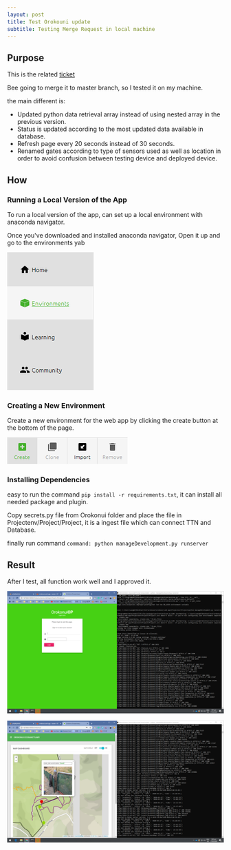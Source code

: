 ```yaml
---
layout: post
title: Test Orokouni update
subtitle: Testing Merge Request in local machine
---
```


## Purpose
This is the related [ticket](https://gitlab.com/iotop/orokonui/-/merge_requests/4)

Bee going to merge it to master branch, so I tested it on my machine.

the main different is:

- Updated python data retrieval array instead of using nested array in the previous version.
- Status is updated according to the most updated data available in database.
- Refresh page every 20 seconds instead of 30 seconds.
- Renamed gates according to type of sensors used as well as location in order to avoid confusion between testing device and deployed device.

## How

### Running a Local Version of the App

To run a local version of the app, can set up a local environment with anaconda navigator.

Once you've downloaded and installed anaconda navigator, Open it up and go to the environments yab

![ana1](https://raw.githubusercontent.com/jiqi963/project/master/img/ana1.png)

### Creating a New Environment

Create a new environment for the web app by clicking the create button at the bottom of the page.

![ana2](https://raw.githubusercontent.com/jiqi963/project/master/img/ana2.png)

### Installing Dependencies

easy to run the command `pip install -r requirements.txt`, it can install all needed package and plugin.

Copy secrets.py file from Orokonui folder and place the file in Projectenv/Project/Project, it is a ingest file which can connect TTN and Database.

finally run command `command: python manageDevelopment.py runserver`

## Result

After I test, all function work well and I approved it.

![ana3](https://raw.githubusercontent.com/jiqi963/project/master/img/ana3.png)

![ana4](https://raw.githubusercontent.com/jiqi963/project/master/img/ana4.png)
